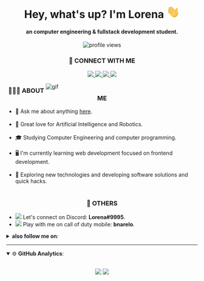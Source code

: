 <h1 align="center"> Hey, what's up? I'm Lorena <img src="https://github.com/devSouvik/devSouvik/blob/master/Hi.gif?raw=true" width="35"></h1>
<h4 align="center">an computer engineering & fullstack development student.</h4>

<p align="center">
  <img src="https://komarev.com/ghpvc/?username=narelo&color=blue" alt="profile views">
</p>

<h3 align="center">🤝 CONNECT WITH ME</h3>
<p align="center">
<a href="mailto:lorenabastosamz@gmail.com/">
<img src="https://img.shields.io/badge/-Gmail-c14321?logo=Gmail&logoColor=red&style=social">
</a>
<a href="https://www.linkedin.com/in/lorenabastos/">
<img src="https://img.shields.io/badge/-LinkedIn-blue?logo=Linkedin&logoColor=blue&style=social">
</a>
<a href="https://www.instagram.com/bnarelo/">
<img src="https://img.shields.io/badge/-Instagram-E5E7E9?logo=Instagram&logoColor=FF00A2&style=social">
</a>
<a href="https://t.me/lorenabsts">
<img src="https://img.shields.io/badge/-Telegram-E5E7E9?logo=Telegram&style=social">
</a>
</p>

<img src="https://github.com/narelo/narelo/blob/main/gif.gif?raw=true" alt="gif" align="right" width="400">

<h3 align="center">👩🏽‍💻 ABOUT ME</h3>
<ul>
<li>💬 Ask me about anything <a href="https://github.com/narelo/narelo/issues">here</a>.</li>
<br>
<li>🤖 Great love for Artificial Intelligence and Robotics.
</li>
<br>
<li>🎓 Studying Computer Engineering and computer programming.
</li>
<br>
<li>🖥️ I'm currently learning web development focused on frontend development.</li>
<br>
<li> 🌱 Exploring new technologies and developing software solutions and quick hacks.</li>
<br>
</ul>
<h3 align="center">👾 OTHERS</h3>
<ul>
<li><img src="https://cdn4.iconfinder.com/data/icons/logos-and-brands/512/91_Discord_logo_logos-512.png" width="20"> Let's connect on Discord: <b>Lorena#9995</b>.</li>
<li><img src="https://static10.tgstat.ru/channels/_0/b4/b4019f29ef8316dd5a7bed1923367d93.jpg" width="20"> Play with me on call of duty mobile: <b>bnarelo</b>.</li>
</ul>

<details>
<summary><b>also follow me on</b>:</summary>
<br>
<p>
<a href="https://web.digitalinnovation.one/users/lorenabastosamz?tab=achievements"><img src="https://mulherohomemdacasa.com.br/wp-content/uploads/2020/02/2.png" width="100"></a>
<a href="https://app.rocketseat.com.br/me/lorenabastos"><img src="https://embed.filekitcdn.com/e/tBsgk1B9duMKbVtFjcLnK8/6kwAbrCXdvYVzhXpMy5CCY/email" width="100"></a>
</p>
</details>

<hr>

<details open>
<summary>⚙ <b>GitHub Analytics</b>: </summary>
<br>
<p align="center">
<img height="180em" src="https://github-readme-stats.vercel.app/api/top-langs/?username=narelo&layout=compact&langs_count=8&theme=dark&include_all_commits=true&count_private=true"/>
<img height="180em" src="https://github-readme-stats.vercel.app/api?username=narelo&show_icons=true&theme=dracula&include_all_commits=true&count_private=true"/>
</p>
</details>




